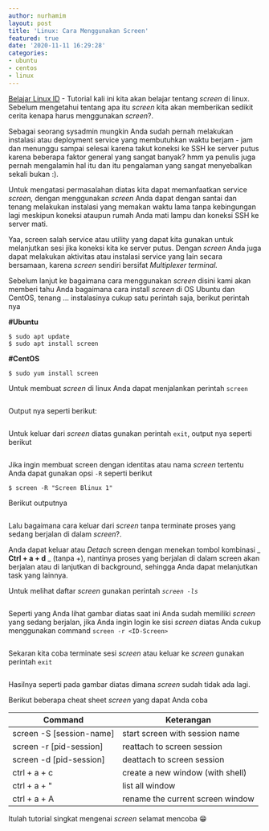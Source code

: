 ```yaml
---
author: nurhamim
layout: post
title: 'Linux: Cara Menggunakan Screen'
featured: true
date: '2020-11-11 16:29:28'
categories:
- ubuntu
- centos
- linux
---
```


[Belajar Linux ID](/) - Tutorial kali ini kita akan belajar tentang _screen_ di linux. Sebelum mengetahui tentang apa itu _screen_ kita akan memberikan sedikit cerita kenapa harus menggunakan _screen_?.

Sebagai seorang sysadmin mungkin Anda sudah pernah melakukan instalasi atau deployment service yang membutuhkan waktu berjam - jam dan menunggu sampai selesai karena takut koneksi ke SSH ke server putus karena beberapa faktor general yang sangat banyak? hmm ya penulis juga pernah mengalamin hal itu dan itu pengalaman yang sangat menyebalkan sekali bukan :).

Untuk mengatasi permasalahan diatas kita dapat memanfaatkan service _screen,_ dengan menggunakan _screen_ Anda dapat dengan santai dan tenang melakukan instalasi yang memakan waktu lama tanpa kebingungan lagi meskipun koneksi ataupun rumah Anda mati lampu dan koneksi SSH ke server mati.

Yaa, screen salah service atau utility yang dapat kita gunakan untuk melanjutkan sesi jika koneksi kita ke server putus. Dengan _screen_ Anda juga dapat melakukan aktivitas atau instalasi service yang lain secara bersamaan, karena _screen_ sendiri bersifat _Multiplexer terminal._

Sebelum lanjut ke bagaimana cara menggunakan _screen_ disini kami akan memberi tahu Anda bagaimana cara install _screen_ di OS Ubuntu dan CentOS, tenang ... instalasinya cukup satu perintah saja, berikut perintah nya

**#Ubuntu**

<!--kg-card-begin: markdown-->

    $ sudo apt update
    $ sudo apt install screen

<!--kg-card-end: markdown-->

**#CentOS**

<!--kg-card-begin: markdown-->

    $ sudo yum install screen

<!--kg-card-end: markdown-->

Untuk membuat _screen_ di linux Anda dapat menjalankan perintah `screen`

<figure class="kg-card kg-image-card kg-width-wide"><img src="/content/images/2020/11/image-1.png" class="kg-image" alt srcset="/content/images/size/w600/2020/11/image-1.png 600w, /content/images/2020/11/image-1.png 617w"></figure>

Output nya seperti berikut:

<figure class="kg-card kg-image-card kg-width-wide"><img src="/content/images/2020/11/image-2.png" class="kg-image" alt srcset="/content/images/size/w600/2020/11/image-2.png 600w, /content/images/2020/11/image-2.png 620w"></figure>

Untuk keluar dari _screen_ diatas gunakan perintah `exit`, output nya seperti berikut

<figure class="kg-card kg-image-card kg-width-wide"><img src="/content/images/2020/11/image-4.png" class="kg-image" alt srcset="/content/images/size/w600/2020/11/image-4.png 600w, /content/images/2020/11/image-4.png 620w"></figure>

Jika ingin membuat screen dengan identitas atau nama _screen_ tertentu Anda dapat gunakan opsi `-R` seperti berikut

<!--kg-card-begin: markdown-->

    $ screen -R "Screen Blinux 1"

<!--kg-card-end: markdown-->

Berikut outputnya

<figure class="kg-card kg-image-card kg-width-wide"><img src="/content/images/2020/11/image-5.png" class="kg-image" alt srcset="/content/images/size/w600/2020/11/image-5.png 600w, /content/images/2020/11/image-5.png 615w"></figure>

Lalu bagaimana cara keluar dari _screen_ tanpa terminate proses yang sedang berjalan di dalam _screen_?.

Anda dapat keluar atau _Detach_ screen dengan menekan tombol kombinasi _ **Ctrl + a + d** _ (tanpa +), nantinya proses yang berjalan di dalam screen akan berjalan atau di lanjutkan di background, sehingga Anda dapat melanjutkan task yang lainnya.

Untuk melihat daftar _screen_ gunakan perintah _`screen -ls`_

<figure class="kg-card kg-image-card kg-width-wide"><img src="/content/images/2020/11/image-6.png" class="kg-image" alt srcset="/content/images/size/w600/2020/11/image-6.png 600w, /content/images/2020/11/image-6.png 614w"></figure>

Seperti yang Anda lihat gambar diatas saat ini Anda sudah memiliki _screen_ yang sedang berjalan, jika Anda ingin login ke sisi _screen_ diatas Anda cukup menggunakan command `screen -r <ID-Screen>`

<figure class="kg-card kg-image-card"><img src="/content/images/2020/11/image-7.png" class="kg-image" alt srcset="/content/images/size/w600/2020/11/image-7.png 600w, /content/images/2020/11/image-7.png 617w"></figure>

Sekaran kita coba terminate sesi _screen_ atau keluar ke _screen_ gunakan perintah `exit`

<figure class="kg-card kg-image-card"><img src="/content/images/2020/11/image-8.png" class="kg-image" alt srcset="/content/images/size/w600/2020/11/image-8.png 600w, /content/images/2020/11/image-8.png 619w"></figure>

Hasilnya seperti pada gambar diatas dimana _screen_ sudah tidak ada lagi.

Berikut beberapa cheat sheet _screen_ yang dapat Anda coba

<!--kg-card-begin: markdown-->

| Command | Keterangan |
| --- | --- |
| screen -S [session-name] | start screen with session name |
| screen -r [pid-session] | reattach to screen session |
| screen -d [pid-session] | deattach to screen session |
| ctrl + a + c | create a new window (with shell) |
| ctrl + a + " | list all window |
| ctrl + a + A | rename the current screen window |

<!--kg-card-end: markdown-->

Itulah tutorial singkat mengenai _screen_ selamat mencoba 😁

